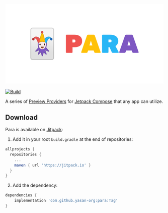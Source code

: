 <p align="center">
  <img src="https://github.com/yasan-org/para/blob/main/README.png" />
</p>

[![Build](https://github.com/yasan-org/para/workflows/Build/badge.svg)](https://github.com/yasan-org/para/actions/workflows/build.yml)

A series of [Preview Providers](https://developer.android.com/reference/kotlin/androidx/compose/ui/tooling/preview/PreviewParameter) for [Jetpack Compose](https://developer.android.com/jetpack/compose) that any app can utilize.

## Download

Para is available on [Jitpack](https://jitpack.io/#yasan-org/para):

1. Add it in your root `build.gradle` at the end of repositories:

```groovy
allprojects {
  repositories {
    ...
    maven { url 'https://jitpack.io' }
  }
}
```

2. Add the dependency:

```groovy
dependencies {
    implementation 'com.github.yasan-org:para:Tag'
}
```